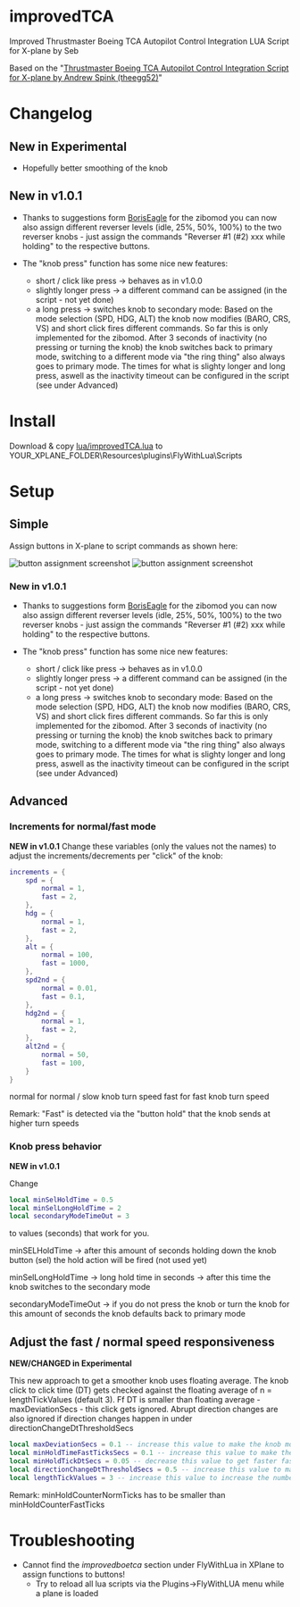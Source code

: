 # improvedTCA
Improved Thrustmaster Boeing TCA Autopilot Control Integration LUA Script for X-plane by Seb

Based on the "[Thrustmaster Boeing TCA Autopilot Control Integration Script for X-plane by Andrew Spink (theegg52)](https://forums.x-plane.org/index.php?/files/file/79047-flywithlua-script-for-thrustmaster-boeing-tca-quadrant-autopilot/)"

# Changelog

## New in Experimental

* Hopefully better smoothing of the knob

## New in v1.0.1
* Thanks to suggestions form [BorisEagle](https://github.com/BorisEagle) for the zibomod you can now also assign different reverser levels (idle, 25%, 50%, 100%) to the two reverser knobs - just assign the commands "Reverser #1 (#2) xxx while holding" to the respective buttons.

* The "knob press" function has some nice new features:
  * short / click like press -> behaves as in v1.0.0
  * slightly longer press -> a different command can be assigned (in the script - not yet done)
  * a long press -> switches knob to secondary mode: Based on the mode selection (SPD, HDG, ALT) the knob now modifies (BARO, CRS, VS) and short click fires different commands. So far this is only implemented for the zibomod. After 3 seconds of inactivity (no pressing or turning the knob) the knob switches back to primary mode, switching to a different mode via "the ring thing" also always goes to primary mode. The times for what is slighty longer and long press, aswell as the inactivity timeout can be configured in the script (see under Advanced)


# Install

Download & copy [lua/improvedTCA.lua](https://github.com/xpxop/improvedTCA/blob/main/lua/improvedTCA.lua) to YOUR_XPLANE_FOLDER\Resources\plugins\FlyWithLua\Scripts

# Setup

## Simple

Assign buttons in X-plane to script commands as shown here:

![button assignment screenshot][btnasgn1]
![button assignment screenshot][btnasgn2]

[btnasgn1]: https://github.com/xpxop/improvedTCA/blob/main/imgs/assign_buttons1.JPG "button assignment screenshot 1"
[btnasgn2]: https://github.com/xpxop/improvedTCA/blob/main/imgs/assign_buttons2.JPG "button assignment screenshot 2"

### New in v1.0.1
* Thanks to suggestions form [BorisEagle](https://github.com/BorisEagle) for the zibomod you can now also assign different reverser levels (idle, 25%, 50%, 100%) to the two reverser knobs - just assign the commands "Reverser #1 (#2) xxx while holding" to the respective buttons.

* The "knob press" function has some nice new features:
  * short / click like press -> behaves as in v1.0.0
  * slightly longer press -> a different command can be assigned (in the script - not yet done)
  * a long press -> switches knob to secondary mode: Based on the mode selection (SPD, HDG, ALT) the knob now modifies (BARO, CRS, VS) and short click fires different commands. So far this is only implemented for the zibomod. After 3 seconds of inactivity (no pressing or turning the knob) the knob switches back to primary mode, switching to a different mode via "the ring thing" also always goes to primary mode. The times for what is slighty longer and long press, aswell as the inactivity timeout can be configured in the script (see under Advanced)

## Advanced

### Increments for normal/fast mode
**NEW in v1.0.1**
Change these variables (only the values not the names) to adjust the increments/decrements per "click" of the knob:

```lua
increments = {
	spd = {
		normal = 1,
		fast = 2,		
	},
	hdg = {
		normal = 1,
		fast = 2,		
	},
	alt = {
		normal = 100,
		fast = 1000,		
	},
	spd2nd = {
		normal = 0.01,
		fast = 0.1,		
	},
	hdg2nd = {
		normal = 1,
		fast = 2,		
	},
	alt2nd = {
		normal = 50,
		fast = 100,		
	}
}
```

normal for normal / slow knob turn speed
fast for fast knob turn speed

Remark: "Fast" is detected via the "button hold" that the knob sends at higher turn speeds

### Knob press behavior
**NEW in v1.0.1**

Change

```lua
local minSelHoldTime = 0.5
local minSelLongHoldTime = 2
local secondaryModeTimeOut = 3
```

to values (seconds) that work for you.

minSELHoldTime -> after this amount of seconds holding down the knob button (sel) the hold action will be fired (not used yet)

minSelLongHoldTime -> long hold time in seconds -> after this time the knob switches to the secondary mode

secondaryModeTimeOut -> if you do not press the knob or turn the knob for this amount of seconds the knob defaults back to primary mode

## Adjust the fast / normal speed responsiveness

**NEW/CHANGED in Experimental**

This new approach to get a smoother knob uses floating average. The knob click to click time (DT) gets checked against 
the floating average of n = lengthTickValues (default 3). Ff DT is smaller than floating average - maxDeviationSecs - 
this click gets ignored. Abrupt direction changes are also ignored if direction changes happen in under directionChangeDtThresholdSecs

```lua
local maxDeviationSecs = 0.1 -- increase this value to make the knob more responsive (and probably more bouncy)
local minHoldTimeFastTicksSecs = 0.1 -- increase this value to make the knob wait longer before switching to fast turning mode
local minHoldTickDtSecs = 0.05 -- decrease this value to get faster fast tick speed
local directionChangeDtThresholdSecs = 0.5 -- increase this value to make knob less sensitive to sudden direction changes
local lengthTickValues = 3 -- increase this value to increase the number of values for floating average -> larger values mean slower & smoother, 1 turns that off, must be >= 1
```

Remark: minHoldCounterNormTicks has to be smaller than minHoldCounterFastTicks 

# Troubleshooting

* Cannot find the _improvedboetca_ section under FlyWithLua in XPlane to assign functions to buttons!
  * Try to reload all lua scripts via the Plugins->FlyWithLUA menu while a plane is loaded